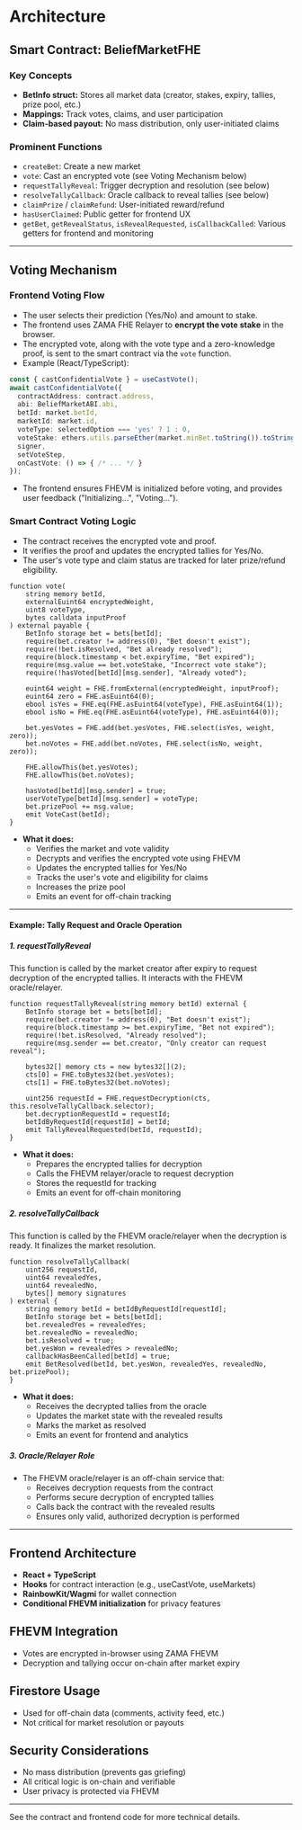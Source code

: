 # Architecture

## Smart Contract: BeliefMarketFHE

### Key Concepts
- **BetInfo struct:** Stores all market data (creator, stakes, expiry, tallies, prize pool, etc.)
- **Mappings:** Track votes, claims, and user participation
- **Claim-based payout:** No mass distribution, only user-initiated claims

### Prominent Functions
- `createBet`: Create a new market
- `vote`: Cast an encrypted vote (see Voting Mechanism below)
- `requestTallyReveal`: Trigger decryption and resolution (see below)
- `resolveTallyCallback`: Oracle callback to reveal tallies (see below)
- `claimPrize` / `claimRefund`: User-initiated reward/refund
- `hasUserClaimed`: Public getter for frontend UX
- `getBet`, `getRevealStatus`, `isRevealRequested`, `isCallbackCalled`: Various getters for frontend and monitoring

---

## Voting Mechanism

### Frontend Voting Flow
- The user selects their prediction (Yes/No) and amount to stake.
- The frontend uses ZAMA FHE Relayer to **encrypt the vote stake** in the browser.
- The encrypted vote, along with the vote type and a zero-knowledge proof, is sent to the smart contract via the `vote` function.
- Example (React/TypeScript):

```typescript
const { castConfidentialVote } = useCastVote();
await castConfidentialVote({
  contractAddress: contract.address,
  abi: BeliefMarketABI.abi,
  betId: market.betId,
  marketId: market.id,
  voteType: selectedOption === 'yes' ? 1 : 0,
  voteStake: ethers.utils.parseEther(market.minBet.toString()).toString(),
  signer,
  setVoteStep,
  onCastVote: () => { /* ... */ }
});
```
- The frontend ensures FHEVM is initialized before voting, and provides user feedback ("Initializing...", "Voting...").

### Smart Contract Voting Logic
- The contract receives the encrypted vote and proof.
- It verifies the proof and updates the encrypted tallies for Yes/No.
- The user's vote type and claim status are tracked for later prize/refund eligibility.

```solidity
function vote(
    string memory betId,
    externalEuint64 encryptedWeight,
    uint8 voteType,
    bytes calldata inputProof
) external payable {
    BetInfo storage bet = bets[betId];
    require(bet.creator != address(0), "Bet doesn't exist");
    require(!bet.isResolved, "Bet already resolved");
    require(block.timestamp < bet.expiryTime, "Bet expired");
    require(msg.value == bet.voteStake, "Incorrect vote stake");
    require(!hasVoted[betId][msg.sender], "Already voted");

    euint64 weight = FHE.fromExternal(encryptedWeight, inputProof);
    euint64 zero = FHE.asEuint64(0);
    ebool isYes = FHE.eq(FHE.asEuint64(voteType), FHE.asEuint64(1));
    ebool isNo = FHE.eq(FHE.asEuint64(voteType), FHE.asEuint64(0));

    bet.yesVotes = FHE.add(bet.yesVotes, FHE.select(isYes, weight, zero));
    bet.noVotes = FHE.add(bet.noVotes, FHE.select(isNo, weight, zero));

    FHE.allowThis(bet.yesVotes);
    FHE.allowThis(bet.noVotes);

    hasVoted[betId][msg.sender] = true;
    userVoteType[betId][msg.sender] = voteType;
    bet.prizePool += msg.value;
    emit VoteCast(betId);
}
```
- **What it does:**
  - Verifies the market and vote validity
  - Decrypts and verifies the encrypted vote using FHEVM
  - Updates the encrypted tallies for Yes/No
  - Tracks the user's vote and eligibility for claims
  - Increases the prize pool
  - Emits an event for off-chain tracking

---

#### Example: Tally Request and Oracle Operation

##### 1. **requestTallyReveal**
This function is called by the market creator after expiry to request decryption of the encrypted tallies. It interacts with the FHEVM oracle/relayer.

```solidity
function requestTallyReveal(string memory betId) external {
    BetInfo storage bet = bets[betId];
    require(bet.creator != address(0), "Bet doesn't exist");
    require(block.timestamp >= bet.expiryTime, "Bet not expired");
    require(!bet.isResolved, "Already resolved");
    require(msg.sender == bet.creator, "Only creator can request reveal");

    bytes32[] memory cts = new bytes32[](2);
    cts[0] = FHE.toBytes32(bet.yesVotes);
    cts[1] = FHE.toBytes32(bet.noVotes);

    uint256 requestId = FHE.requestDecryption(cts, this.resolveTallyCallback.selector);
    bet.decryptionRequestId = requestId;
    betIdByRequestId[requestId] = betId;
    emit TallyRevealRequested(betId, requestId);
}
```
- **What it does:**
  - Prepares the encrypted tallies for decryption
  - Calls the FHEVM relayer/oracle to request decryption
  - Stores the requestId for tracking
  - Emits an event for off-chain monitoring

##### 2. **resolveTallyCallback**
This function is called by the FHEVM oracle/relayer when the decryption is ready. It finalizes the market resolution.

```solidity
function resolveTallyCallback(
    uint256 requestId,
    uint64 revealedYes,
    uint64 revealedNo,
    bytes[] memory signatures
) external {
    string memory betId = betIdByRequestId[requestId];
    BetInfo storage bet = bets[betId];
    bet.revealedYes = revealedYes;
    bet.revealedNo = revealedNo;
    bet.isResolved = true;
    bet.yesWon = revealedYes > revealedNo;
    callbackHasBeenCalled[betId] = true;
    emit BetResolved(betId, bet.yesWon, revealedYes, revealedNo, bet.prizePool);
}
```
- **What it does:**
  - Receives the decrypted tallies from the oracle
  - Updates the market state with the revealed results
  - Marks the market as resolved
  - Emits an event for frontend and analytics

##### 3. **Oracle/Relayer Role**
- The FHEVM oracle/relayer is an off-chain service that:
  - Receives decryption requests from the contract
  - Performs secure decryption of encrypted tallies
  - Calls back the contract with the revealed results
  - Ensures only valid, authorized decryption is performed

---

## Frontend Architecture
- **React + TypeScript**
- **Hooks** for contract interaction (e.g., useCastVote, useMarkets)
- **RainbowKit/Wagmi** for wallet connection
- **Conditional FHEVM initialization** for privacy features

## FHEVM Integration
- Votes are encrypted in-browser using ZAMA FHEVM
- Decryption and tallying occur on-chain after market expiry

## Firestore Usage
- Used for off-chain data (comments, activity feed, etc.)
- Not critical for market resolution or payouts

## Security Considerations
- No mass distribution (prevents gas griefing)
- All critical logic is on-chain and verifiable
- User privacy is protected via FHEVM

---

See the contract and frontend code for more technical details. 